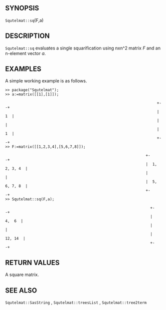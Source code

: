 ## SYNOPSIS

`Squtelmat::sq`(F,a)

## DESCRIPTION

`Squtelmat::sq` evaluates a single squarification using nxn^2 matrix _F_ 
and an n-element vector _a_.  
 
## EXAMPLES

A simple working example is as follows.

    >> package("Squtelmat");
    >> a:=matrix([[1],[1]]);

                                                                        +-   -+
                                                                        |  1  |
                                                                        |     |
                                                                        |  1  |
                                                                        +-   -+
    >> F:=matrix([[1,2,3,4],[5,6,7,8]]);

                                                                   +-            -+
                                                                   |  1, 2, 3, 4  |
                                                                   |              |
                                                                   |  5, 6, 7, 8  |
                                                                   +-            -+
    >> Squtelmat::sq(F,a);

                                                                     +-        -+
                                                                     |   4,  6  |
                                                                     |          |
                                                                     |  12, 14  |
                                                                     +-        -+

## RETURN VALUES

A square matrix.

## SEE ALSO

`Squtelmat::SasString` , `Squtelmat::treesList` , `Squtelmat::tree2term`  
